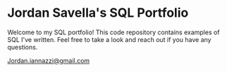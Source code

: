 # Jordan Savella's SQL Portfolio

Welcome to my SQL portfolio! This code repository contains examples of SQL I've written.
Feel free to take a look and reach out if you have any questions. 

Jordan.iannazzi@gmail.com
